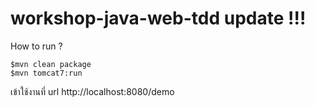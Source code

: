 # workshop-java-web-tdd update !!!

How to run ?

```
$mvn clean package
$mvn tomcat7:run

```
เข้าใช้งานที่ url http://localhost:8080/demo
